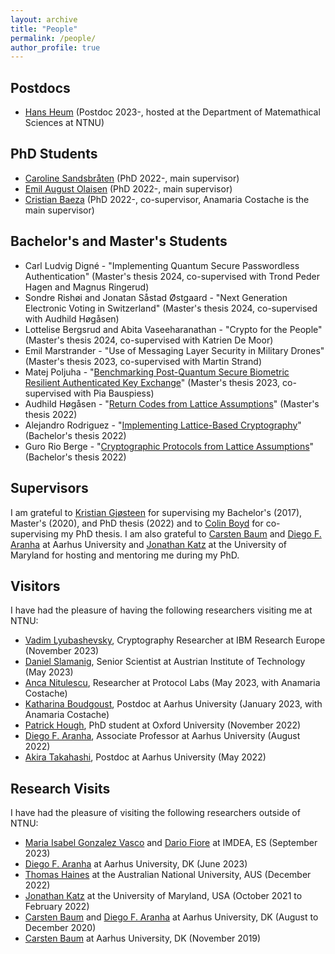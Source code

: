 ```yaml
---
layout: archive
title: "People"
permalink: /people/
author_profile: true
---
```


## Postdocs

- [Hans Heum](https://www.ntnu.edu/employees/hans.heum) (Postdoc 2023-, hosted at the Department of Matemathical Sciences at NTNU)

## PhD Students

- [Caroline Sandsbråten](https://www.ntnu.edu/employees/caroline.sandsbraten) (PhD 2022-, main supervisor)
- [Emil August Olaisen](https://www.ntnu.edu/employees/emil.august.olaisen) (PhD 2022-, main supervisor)
- [Cristian Baeza](https://www.ntnu.edu/employees/cristian.baeza) (PhD 2022-, co-supervisor, Anamaria Costache is the main supervisor)

## Bachelor's and Master's Students

- Carl Ludvig Digné - "Implementing Quantum Secure Passwordless Authentication" (Master's thesis 2024, co-supervised with Trond Peder Hagen and Magnus Ringerud)
- Sondre Rishøi and Jonatan Såstad Østgaard - "Next Generation Electronic Voting in Switzerland" (Master's thesis 2024, co-supervised with Audhild Høgåsen)
- Lottelise Bergsrud and Abita Vaseeharanathan - "Crypto for the People" (Master's thesis 2024, co-supervised with Katrien De Moor)
- Emil Marstrander - "Use of Messaging Layer Security in Military Drones" (Master's thesis 2023, co-supervised with Martin Strand)
- Matej Poljuha - "[Benchmarking Post-Quantum Secure Biometric Resilient Authenticated Key Exchange](https://tjerandsilde.no/files/Matej.pdf)" (Master's thesis 2023, co-supervised with Pia Bauspiess)
- Audhild Høgåsen - "[Return Codes from Lattice Assumptions](https://tjerandsilde.no/files/Audhild-master-thesis.pdf)" (Master's thesis 2022)
- Alejandro Rodriguez - "[Implementing Lattice-Based Cryptography](https://ntnuopen.ntnu.no/ntnu-xmlui/handle/11250/3009053)" (Bachelor's thesis 2022)
- Guro Rio Berge - "[Cryptographic Protocols from Lattice Assumptions](https://ntnuopen.ntnu.no/ntnu-xmlui/handle/11250/3009054)" (Bachelor's thesis 2022)

## Supervisors

I am grateful to [Kristian Gjøsteen](https://www.ntnu.edu/employees/kristian.gjosteen) for supervising my Bachelor's (2017), Master's (2020), and PhD thesis (2022) and to [Colin Boyd](https://scholar.google.no/citations?user=CIfBKmMAAAAJ) for co-supervising my PhD thesis. I am also grateful to [Carsten Baum](http://carstenbaum.com) and [Diego F. Aranha](https://dfaranha.github.io) at Aarhus University and [Jonathan Katz](https://www.cs.umd.edu/~jkatz) at the University of Maryland for hosting and mentoring me during my PhD.

## Visitors

I have had the pleasure of having the following researchers visiting me at NTNU:
- [Vadim Lyubashevsky](https://research.ibm.com/people/vadim-lyubashevsky), Cryptography Researcher at IBM Research Europe (November 2023)
- [Daniel Slamanig](https://danielslamanig.info), Senior Scientist at Austrian Institute of Technology (May 2023)
- [Anca Nitulescu](https://www.di.ens.fr/~nitulesc), Researcher at Protocol Labs (May 2023, with Anamaria Costache)
- [Katharina Boudgoust](https://katinkabou.github.io), Postdoc at Aarhus University (January 2023, with Anamaria Costache)
- [Patrick Hough](https://www.patrick-hough.com), PhD student at Oxford University (November 2022)
- [Diego F. Aranha](https://dfaranha.github.io), Associate Professor at Aarhus University (August 2022)
- [Akira Takahashi](https://akiratk0355.github.io), Postdoc at Aarhus University (May 2022)

## Research Visits

I have had the pleasure of visiting the following researchers outside of NTNU:
- [Maria Isabel Gonzalez Vasco](https://sites.google.com/site/maribelurjc) and [Dario Fiore](https://www.dariofiore.it) at IMDEA, ES (September 2023) 
- [Diego F. Aranha](https://dfaranha.github.io) at Aarhus University, DK (June 2023)
- [Thomas Haines](https://cecc.anu.edu.au/people/thomas-haines) at the Australian National University, AUS (December 2022)
- [Jonathan Katz](https://www.cs.umd.edu/~jkatz) at the University of Maryland, USA (October 2021 to February 2022)
- [Carsten Baum](http://carstenbaum.com) and [Diego F. Aranha](https://dfaranha.github.io) at Aarhus University, DK (August to December 2020)
- [Carsten Baum](http://carstenbaum.com) at Aarhus University, DK (November 2019)
